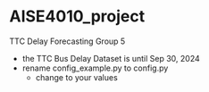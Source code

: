 ﻿# AISE4010_project

TTC Delay Forecasting
Group 5
- the TTC Bus Delay Dataset is until Sep 30, 2024
- rename config_example.py to config.py
    - change to your values
